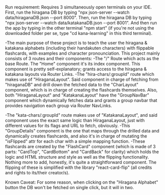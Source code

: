 Run requirement: Requires 3 simultaneously open terminals on your IDE. 
First, run the hiragana DB by typing "npx json-server --watch data/hiraganaDB.json --port 8000".
Then, run the hiragana DB by typing "npx json-server --watch data/katakanaDB.json --port 8001".
And then run the app by typing in the other terminal "npm start" (if you're not using the downloaded folder per se, type "cd kana-learning" in this third terminal).

-The main purpose of these project is to teach the user the hiragana & katakana alphabets (including their handakuten characters) with flippable flashcards, with examples and character pronounciation.
This project mainly consists of 3 routes and their components:
-The "/" Route which acts as the base Route. The "Home" component it's its index component.
This component is pretty self-explanatory; grants access to the hiragana & katakana layouts via Router Links.
-The "hira-chars/:groupId" route which makes use of "HiraganaLayout". Said component in charge of fetching from "hiraganaDB" and drill down the fetched data to the "CharLayout" component, which is in charge of creating the flashcards themselves.
Also, both "HiraganaLayout" and "KatakanaLayout" have the "GroupNavBar" component which dynamically fetches data and grants a group navbar that provides navigation each group via Router NavLinks.

-The "kata-chars/:groupId" route makes use of "KatakanaLayout", and said component uses the exact same logic than HiraganaLayout, just with different values for its flags and URL to fetch, obviously.
-This "GroupDetails" component is the one that maps through the drilled data and dynamically creates flashcards, and also it's in charge of mutating the "isFlipped" attr for each char with a simple mapping function.
-These flashcards are created by the "FlashCard" component (which is made of 3 parts: "CardTop", "CardBottom" and "CardBack" for clarity) which holds the logic and HTML structure and style as well as the flipping functionality. Nothing more to add, honestly, it's quite a straightforward component. The flipping of these is simplified with the library "react-card-flip" (all credits and rights to its/their creator/s).

Known Caveat: For some reason, when clicking on the "Hiragana Alphabet" button the DB won't be fetched on single click, but it will in two.